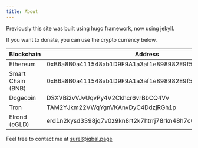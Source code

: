 ```yaml
---
title: About
---
```


Previously this site was built using hugo framework, now using jekyll.

If you want to donate, you can use the crypto currency below.

| Blockchain | Address |
| -------- | -------- |
| Ethereum     | 0xB6a8B0a411548ab1D9F9A1a3af1e898982E9f54D |
| Smart Chain (BNB) | 0xB6a8B0a411548ab1D9F9A1a3af1e898982E9f54D |
| Dogecoin | DSXVBi2vVJvUqvPy4V2Ckhcr6vrBbCQ4Vv |
| Tron | TAM2YJkm22VWqYgnVKAnvDyC4DdzjRGh1p |
| Elrond (eGLD)  | erd1n2kysd3398jq7v0z9kn8rt2k7htrrj78rkn48h7c0aqf5nl6rcxsuzepry	|

Feel free to contact me at [surel@iqbal.page](mailto:surel@iqbal.page)
